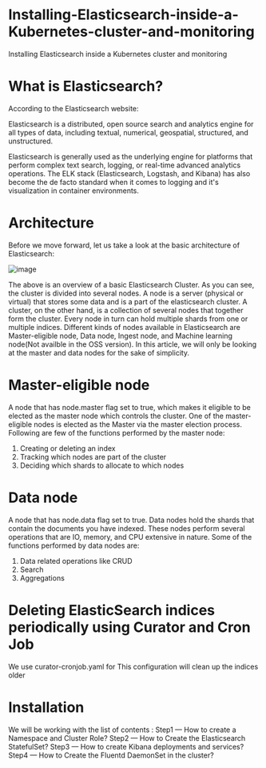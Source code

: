 # Installing-Elasticsearch-inside-a-Kubernetes-cluster-and-monitoring
Installing Elasticsearch inside a Kubernetes cluster and monitoring

# What is Elasticsearch?
According to the Elasticsearch website:

Elasticsearch is a distributed, open source search and analytics engine for all types of data, including textual, numerical, geospatial, structured, and unstructured.

Elasticsearch is generally used as the underlying engine for platforms that perform complex text search, logging, or real-time advanced analytics operations. The ELK stack (Elasticsearch, Logstash, and Kibana) has also become the de facto standard when it comes to logging and it's visualization in container environments.

# Architecture
Before we move forward, let us take a look at the basic architecture of Elasticsearch:


![image](https://user-images.githubusercontent.com/28998255/154791466-31cae9cc-7399-4ca4-acf9-f85d3d9d6999.png)


The above is an overview of a basic Elasticsearch Cluster. As you can see, the cluster is divided into several nodes. A node is a server (physical or virtual) that stores some data and is a part of the elasticsearch cluster. A cluster, on the other hand, is a collection of several nodes that together form the cluster. Every node in turn can hold multiple shards from one or multiple indices. Different kinds of nodes available in Elasticsearch are Master-eligible node, Data node, Ingest node, and Machine learning node(Not availble in the OSS version). In this article, we will only be looking at the master and data nodes for the sake of simplicity.


# Master-eligible node
A node that has node.master flag set to true, which makes it eligible to be elected as the master node which controls the cluster. One of the master-eligible nodes is elected as the Master via the master election process. Following are few of the functions performed by the master node:

 1. Creating or deleting an index
 2. Tracking which nodes are part of the cluster
 3. Deciding which shards to allocate to which nodes

# Data node
A node that has node.data flag set to true. Data nodes hold the shards that contain the documents you have indexed. These nodes perform several operations that are IO, memory, and CPU extensive in nature. Some of the functions performed by data nodes are:

1. Data related operations like CRUD
2. Search
3. Aggregations

# Deleting ElasticSearch indices periodically using Curator and Cron Job
  We use curator-cronjob.yaml for This configuration will clean up the indices older 
# Installation

We will be working with the list of contents :
Step1 — How to create a Namespace and Cluster Role?
Step2 — How to Create the Elasticsearch StatefulSet?
Step3 — How to create Kibana deployments and services?
Step4 — How to Create the Fluentd DaemonSet in the cluster?

